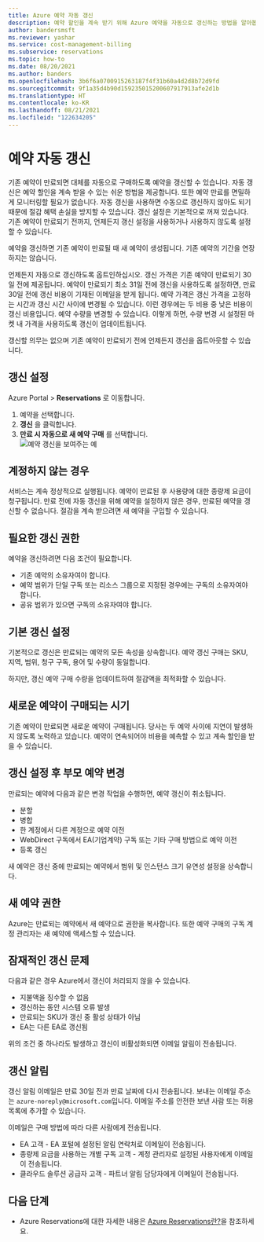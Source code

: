 ```yaml
---
title: Azure 예약 자동 갱신
description: 예약 할인을 계속 받기 위해 Azure 예약을 자동으로 갱신하는 방법을 알아봅니다.
author: bandersmsft
ms.reviewer: yashar
ms.service: cost-management-billing
ms.subservice: reservations
ms.topic: how-to
ms.date: 08/20/2021
ms.author: banders
ms.openlocfilehash: 3b6f6a0700915263187f4f31b60a4d2d8b72d9fd
ms.sourcegitcommit: 9f1a35d4b90d159235015200607917913afe2d1b
ms.translationtype: HT
ms.contentlocale: ko-KR
ms.lasthandoff: 08/21/2021
ms.locfileid: "122634205"
---
```

# <a name="automatically-renew-reservations"></a>예약 자동 갱신

기존 예약이 만료되면 대체를 자동으로 구매하도록 예약을 갱신할 수 있습니다. 자동 갱신은 예약 할인을 계속 받을 수 있는 쉬운 방법을 제공합니다. 또한 예약 만료를 면밀하게 모니터링할 필요가 없습니다. 자동 갱신을 사용하면 수동으로 갱신하지 않아도 되기 때문에 절감 혜택 손실을 방지할 수 있습니다. 갱신 설정은 기본적으로 꺼져 있습니다. 기존 예약이 만료되기 전까지, 언제든지 갱신 설정을 사용하거나 사용하지 않도록 설정할 수 있습니다.

예약을 갱신하면 기존 예약이 만료될 때 새 예약이 생성됩니다. 기존 예약의 기간을 연장하지는 않습니다.

언제든지 자동으로 갱신하도록 옵트인하십시오. 갱신 가격은 기존 예약이 만료되기 30일 전에 제공됩니다. 예약이 만료되기 최소 31일 전에 갱신을 사용하도록 설정하면, 만료 30일 전에 갱신 비용이 기재된 이메일을 받게 됩니다. 예약 가격은 갱신 가격을 고정하는 시간과 갱신 시간 사이에 변경될 수 있습니다. 이런 경우에는 두 비용 중 낮은 비용이 갱신 비용입니다. 예약 수량을 변경할 수 있습니다. 이렇게 하면, 수량 변경 시 설정된 마켓 내 가격을 사용하도록 갱신이 업데이트됩니다.

갱신할 의무는 없으며 기존 예약이 만료되기 전에 언제든지 갱신을 옵트아웃할 수 있습니다.

## <a name="set-up-renewal"></a>갱신 설정

Azure Portal > **Reservations** 로 이동합니다.

1. 예약을 선택합니다.
2. **갱신** 을 클릭합니다.
3. **만료 시 자동으로 새 예약 구매** 를 선택합니다.  
  ![예약 갱신을 보여주는 예](./media/reservation-renew/reservation-renewal.png)

## <a name="if-you-dont-renew"></a>계정하지 않는 경우

서비스는 계속 정상적으로 실행됩니다. 예약이 만료된 후 사용량에 대한 종량제 요금이 청구됩니다. 만료 전에 자동 갱신을 위해 예약을 설정하지 않은 경우, 만료된 예약을 갱신할 수 없습니다. 절감을 계속 받으려면 새 예약을 구입할 수 있습니다.

## <a name="required-renewal-permissions"></a>필요한 갱신 권한

예약을 갱신하려면 다음 조건이 필요합니다.

- 기존 예약의 소유자여야 합니다.
- 예약 범위가 단일 구독 또는 리소스 그룹으로 지정된 경우에는 구독의 소유자여야 합니다.
- 공유 범위가 있으면 구독의 소유자여야 합니다.

## <a name="default-renewal-settings"></a>기본 갱신 설정

기본적으로 갱신은 만료되는 예약의 모든 속성을 상속합니다. 예약 갱신 구매는 SKU, 지역, 범위, 청구 구독, 용어 및 수량이 동일합니다.

하지만, 갱신 예약 구매 수량을 업데이트하여 절감액을 최적화할 수 있습니다.

## <a name="when-the-new-reservation-is-purchased"></a>새로운 예약이 구매되는 시기

기존 예약이 만료되면 새로운 예약이 구매됩니다. 당사는 두 예약 사이에 지연이 발생하지 않도록 노력하고 있습니다. 예약이 연속되어야 비용을 예측할 수 있고 계속 할인을 받을 수 있습니다.

## <a name="changing-parent-reservation-after-setting-renewal"></a>갱신 설정 후 부모 예약 변경

만료되는 예약에 다음과 같은 변경 작업을 수행하면, 예약 갱신이 취소됩니다.

- 분할
- 병합
- 한 계정에서 다른 계정으로 예약 이전
- WebDirect 구독에서 EA(기업계약) 구독 또는 기타 구매 방법으로 예약 이전
- 등록 갱신

새 예약은 갱신 중에 만료되는 예약에서 범위 및 인스턴스 크기 유연성 설정을 상속합니다.

## <a name="new-reservation-permissions"></a>새 예약 권한

Azure는 만료되는 예약에서 새 예약으로 권한을 복사합니다. 또한 예약 구매의 구독 계정 관리자는 새 예약에 액세스할 수 있습니다.

## <a name="potential-renewal-problems"></a>잠재적인 갱신 문제

다음과 같은 경우 Azure에서 갱신이 처리되지 않을 수 있습니다.

- 지불액을 징수할 수 없음
- 갱신하는 동안 시스템 오류 발생
- 만료되는 SKU가 갱신 중 활성 상태가 아님
- EA는 다른 EA로 갱신됨

위의 조건 중 하나라도 발생하고 갱신이 비활성화되면 이메일 알림이 전송됩니다.

## <a name="renewal-notification"></a>갱신 알림

갱신 알림 이메일은 만료 30일 전과 만료 날짜에 다시 전송됩니다. 보내는 이메일 주소는 `azure-noreply@microsoft.com`입니다. 이메일 주소를 안전한 보낸 사람 또는 허용 목록에 추가할 수 있습니다.

이메일은 구매 방법에 따라 다른 사람에게 전송됩니다.

- EA 고객 - EA 포털에 설정된 알림 연락처로 이메일이 전송됩니다.
- 종량제 요금을 사용하는 개별 구독 고객 - 계정 관리자로 설정된 사용자에게 이메일이 전송됩니다.
- 클라우드 솔루션 공급자 고객 - 파트너 알림 담당자에게 이메일이 전송됩니다.

## <a name="next-steps"></a>다음 단계
- Azure Reservations에 대한 자세한 내용은 [Azure Reservations란?](save-compute-costs-reservations.md)을 참조하세요.

